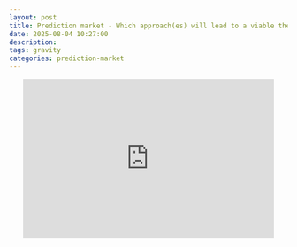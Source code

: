 ```yaml
---
layout: post
title: Prediction market - Which approach(es) will lead to a viable theory of quantum gravity?
date: 2025-08-04 10:27:00
description: 
tags: gravity 
categories: prediction-market
---
```


<iframe src="https://manifold.markets/embed/ttoe/which-approaches-will-lead-to-a-via" title="Which approach(es) will lead to a viable theory of quantum gravity?" frameborder="0" style="position: relative; left:50%; transform: translateX(-50%); width:90%; height:18rem; max-width: 35rem;"></iframe>

